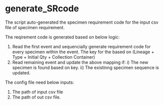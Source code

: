 # generate_SRcode

The script auto-generated the specimen requirement code for the input csv file of specimen requirement.

The reqirement code is generated based on below logic:
1. Read the first event and sequencially generate requirement code for every specimen within the event. The key for the based on (Lineage + Type + Initial Qty + Collection Container) 
2. Read remaining event and update the above mapping if:
  i) The new specimen is found based on key.
  ii) The existinng specimen sequence is updated.

The config file need below inputs:
1. The path of input csv file
2. The path of out csv file.
